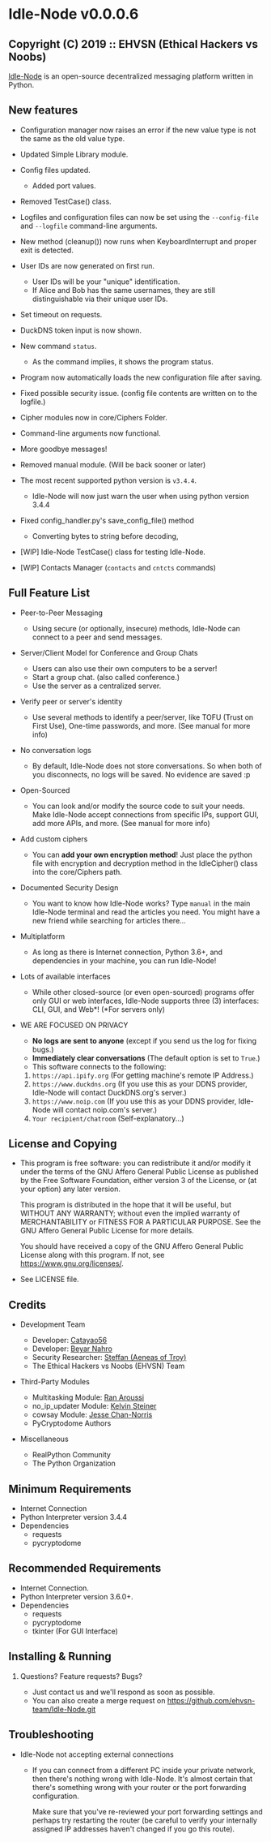 # Idle-Node v0.0.0.6

## Copyright (C) 2019 :: EHVSN (Ethical Hackers vs Noobs)

[Idle-Node](https://github.com/ehvsn-team/Idle-Node.git) is an open-source decentralized messaging platform written in Python.

## New features

* Configuration manager now raises an error if the new value type is not the same as the old value type.

* Updated Simple Library module.

* Config files updated.
  * Added port values.

* Removed TestCase() class.

* Logfiles and configuration files can now be set using the
`--config-file` and `--logfile` command-line arguments.

* New method (cleanup()) now runs when KeyboardInterrupt and proper exit is detected.

* User IDs are now generated on first run.
  * User IDs will be your "unique" identification.
  * If Alice and Bob has the same usernames, they are still distinguishable via their unique user IDs.

* Set timeout on requests.
* DuckDNS token input is now shown.
* New command `status`.
  * As the command implies, it shows the program status.

* Program now automatically loads the new configuration file after saving.
* Fixed possible security issue. (config file contents are written on to the logfile.)

* Cipher modules now in core/Ciphers Folder.

* Command-line arguments now functional.

* More goodbye messages!

* Removed manual module. (Will be back sooner or later)

* The most recent supported python version is `v3.4.4`.
  * Idle-Node will now just warn the user when using python version 3.4.4

* Fixed config_handler.py's save_config_file() method
  * Converting bytes to string before decoding,

* [WIP] Idle-Node TestCase() class for testing Idle-Node.

* [WIP] Contacts Manager (`contacts` and `cntcts` commands)

## Full Feature List

* Peer-to-Peer Messaging
  * Using secure (or optionally, insecure) methods,
      Idle-Node can connect to a peer and send messages.

* Server/Client Model for Conference and Group Chats
  * Users can also use their own computers to be a server!
  * Start a group chat. (also called conference.)
  * Use the server as a centralized server.

* Verify peer or server's identity
  * Use several methods to identify a peer/server, like TOFU (Trust on First Use),
      One-time passwords, and more. (See manual for more info)

* No conversation logs
  * By default, Idle-Node does not store conversations. So when both of you
      disconnects, no logs will be saved. No evidence are saved :p

* Open-Sourced
  * You can look and/or modify the source code to suit your needs.
      Make Idle-Node accept connections from specific IPs, support GUI, add more APIs,
      and more. (See manual for more info)

* Add custom ciphers
  * You can **add your own encryption method**! Just place the python file with
      encryption and decryption method in the IdleCipher() class into the
      core/Ciphers path.

* Documented Security Design
  * You want to know how Idle-Node works? Type `manual` in the main Idle-Node
      terminal and read the articles you need. You might have a new friend while
      searching for articles there...

* Multiplatform
  * As long as there is Internet connection, Python 3.6+, and dependencies in your
      machine, you can run Idle-Node!

* Lots of available interfaces
  * While other closed-source (or even open-sourced) programs offer only GUI or web
      interfaces, Idle-Node supports three (3) interfaces: CLI, GUI, and Web\*!
      (\*For servers only)

* WE ARE FOCUSED ON PRIVACY
  * **No logs are sent to anyone** (except if you send us the log for fixing bugs.)
  * **Immediately clear conversations** (The default option is set to ``True``.)
  * This software connects to the following:
  01. ``https://api.ipify.org`` (For getting machine's remote IP Address.)
  02. ``https://www.duckdns.org`` (If you use this as your DDNS provider, Idle-Node will contact DuckDNS.org's server.)
  03. ``https://www.noip.com`` (If you use this as your DDNS provider, Idle-Node will contact noip.com's server.)
  04. ``Your recipient/chatroom`` (Self-explanatory...)

## License and Copying

* This program is free software: you can redistribute it and/or modify
  it under the terms of the GNU Affero General Public License as
  published by the Free Software Foundation, either version 3 of the
  License, or (at your option) any later version.

  This program is distributed in the hope that it will be useful,
  but WITHOUT ANY WARRANTY; without even the implied warranty of
  MERCHANTABILITY or FITNESS FOR A PARTICULAR PURPOSE.  See the
  GNU Affero General Public License for more details.

  You should have received a copy of the GNU Affero General Public License
  along with this program.  If not, see <https://www.gnu.org/licenses/>.

* See LICENSE file.

## Credits

* Development Team
  * Developer: [Catayao56](https://github.com/Catayao56)
  * Developer: [Beyar Nahro](https://github.com/Beyarz)
  * Security Researcher: [Steffan (Aeneas of Troy)](https://github.com/aeneasoftroy)
  * The Ethical Hackers vs Noobs (EHVSN) Team

* Third-Party Modules
  * Multitasking Module: [Ran Aroussi](https://github.com/ranaroussi/multitasking)
  * no_ip_updater Module: [Kelvin Steiner](kelvinsteinersantos@gmail.com)
  * cowsay Module: [Jesse Chan-Norris](http://www.nog.net/~tony/warez/cowsay.shtml)
  * PyCryptodome Authors

* Miscellaneous
  * RealPython Community
  * The Python Organization

## Minimum Requirements

* Internet Connection
* Python Interpreter version 3.4.4
* Dependencies
  * requests
  * pycryptodome

## Recommended Requirements

* Internet Connection.
* Python Interpreter version 3.6.0+.
* Dependencies
  * requests
  * pycryptodome
  * tkinter (For GUI Interface)

## Installing & Running

1. Questions? Feature requests? Bugs?

      - Just contact us and we'll respond as soon as possible.
      - You can also create a merge request on https://github.com/ehvsn-team/Idle-Node.git

## Troubleshooting

* Idle-Node not accepting external connections
  * If you can connect from a different PC inside your private network,
    then there's nothing wrong with Idle-Node. It's almost certain that
    there's something wrong with your router or the port forwarding configuration.

    Make sure that you've re-reviewed your port forwarding settings and
    perhaps try restarting the router (be careful to verify your internally
    assigned IP addresses haven't changed if you go this route).